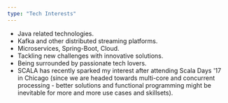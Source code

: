 ```yaml
---
type: "Tech Interests"
---
```

* Java related technologies.
* Kafka and other distributed streaming platforms.
* Microservices, Spring-Boot, Cloud.
* Tackling new challenges with innovative solutions.
* Being surrounded by passionate tech lovers.
* SCALA has recently sparked my interest after attending Scala Days '17 in Chicago (since we are headed towards multi-core and concurrent processing - better solutions and functional programming might be inevitable for more and more use cases and skillsets).
